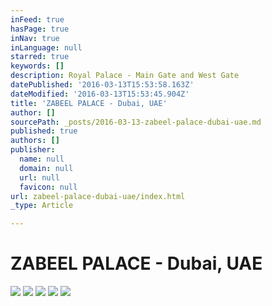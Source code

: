 ```yaml
---
inFeed: true
hasPage: true
inNav: true
inLanguage: null
starred: true
keywords: []
description: Royal Palace - Main Gate and West Gate
datePublished: '2016-03-13T15:53:58.163Z'
dateModified: '2016-03-13T15:53:45.904Z'
title: 'ZABEEL PALACE - Dubai, UAE'
author: []
sourcePath: _posts/2016-03-13-zabeel-palace-dubai-uae.md
published: true
authors: []
publisher:
  name: null
  domain: null
  url: null
  favicon: null
url: zabeel-palace-dubai-uae/index.html
_type: Article

---
```

# ZABEEL PALACE - Dubai, UAE
![](https://the-grid-user-content.s3-us-west-2.amazonaws.com/deb9ef2d-d143-4aa1-a1b4-b9855b670af6.jpg)
![](https://the-grid-user-content.s3-us-west-2.amazonaws.com/c806cd57-ed42-4303-bc79-33bd1352c1d2.jpg)
![](https://the-grid-user-content.s3-us-west-2.amazonaws.com/a0908421-d274-49a7-81b3-2a71ac33b5c2.jpg)
![](https://the-grid-user-content.s3-us-west-2.amazonaws.com/887fca72-9083-40c9-ba47-cb99ae5227dc.jpg)
![](https://the-grid-user-content.s3-us-west-2.amazonaws.com/3bf6326b-42e3-48f3-8506-6d8c9e9b191d.png)